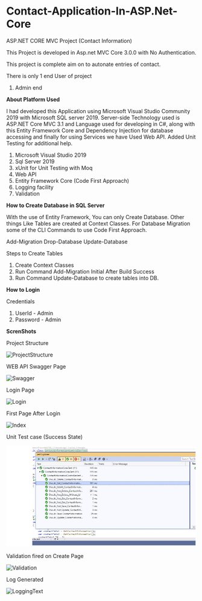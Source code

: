 # Contact-Application-In-ASP.Net-Core

ASP.NET CORE MVC Project (Contact Information)

This Project is developed in Asp.net MVC Core 3.0.0 with No Authentication.

This project is complete aim on to autonate entries of contact.

There is only 1 end User of project

1)	Admin end

<b>About Platform Used</b>

I had developed this Application using Microsoft Visual Studio Community 2019 with Microsoft SQL server 2019.
Server-side Technology used is ASP.NET Core MVC 3.1 and Language used for developing in C#, along with this Entity Framework Core
and Dependency Injection for database accessing and finally for using Services we have Used Web API.
Added Unit Testing for additional help.

1) Microsoft Visual Studio 2019
2) Sql Server 2019
3) xUnit for Unit Testing with Moq
4) Web API
5) Entity Framework Core (Code First Approach)
6) Logging facility
7) Validation


<b>How to Create Database in SQL Server</b>

With the use of Entity Framework, You can only Create Database. Other things Like Tables are created at Context Classes.
For Database Migration some of the CLI Commands to use Code First Approach.

Add-Migration 
Drop-Database
Update-Database

Steps to Create Tables
1) Create Context Classes
2) Run Command Add-Migration Initial
After Build Success
3) Run Command Update-Database
to create tables into DB.

<b>How to Login</b>

Credentials
1) UserId - Admin
2) Password - Admin

<b>ScrenShots</b>

Project Structure

![ProjectStructure](https://user-images.githubusercontent.com/45562090/79686927-75eb1280-8261-11ea-8602-2ab32aff1559.PNG)


WEB API Swagger Page

![Swagger](https://user-images.githubusercontent.com/45562090/79686842-e180b000-8260-11ea-8306-cb19b18f436e.png)


Login Page

![Login](https://user-images.githubusercontent.com/45562090/79686840-df1e5600-8260-11ea-9dbd-3efe4eee9044.png)


First Page After Login

![Index](https://user-images.githubusercontent.com/45562090/79686836-db8acf00-8260-11ea-8c86-69b1ce798766.png)


Unit Test case (Success State)

![Unit Test cases](https://github.com/sourabh2703/ContactInformationCore/blob/master/Interview%20Project/Unit%20Test%20cases.jpg)


Validation fired on Create Page

![Validation](https://user-images.githubusercontent.com/45562090/79688348-67a1f400-826b-11ea-8890-4aab087b7009.png)

Log Generated

![LoggingText](https://user-images.githubusercontent.com/45562090/79688351-6a9ce480-826b-11ea-83d9-2ade34863e97.png)



